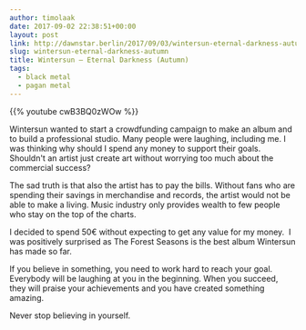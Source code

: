 ```yaml
---
author: timolaak
date: 2017-09-02 22:38:51+00:00
layout: post
link: http://dawnstar.berlin/2017/09/03/wintersun-eternal-darkness-autumn/
slug: wintersun-eternal-darkness-autumn
title: Wintersun – Eternal Darkness (Autumn)
tags:
  - black metal
  - pagan metal
---
```


{{% youtube cwB3BQ0zWOw %}}

Wintersun wanted to start a crowdfunding campaign to make an album and to build a professional studio. Many people were laughing, including me. I was thinking why should I spend any money to support their goals. Shouldn't an artist just create art without worrying too much about the commercial success?

The sad truth is that also the artist has to pay the bills. Without fans who are spending their savings in merchandise and records, the artist would not be able to make a living. Music industry only provides wealth to few people who stay on the top of the charts.

I decided to spend 50€ without expecting to get any value for my money.  I was positively surprised as The Forest Seasons is the best album Wintersun has made so far.

If you believe in something, you need to work hard to reach your goal. Everybody will be laughing at you in the beginning. When you succeed, they will praise your achievements and you have created something amazing.

Never stop believing in yourself.
